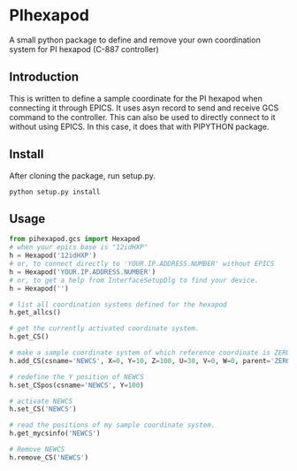 # PIhexapod
A small python package to define and remove your own coordination system for PI hexapod (C-887 controller)

## Introduction
This is written to define a sample coordinate for the PI hexapod when connecting it through EPICS. It uses asyn record to send and receive GCS command to the controller. This can also be used to directly connect to it without using EPICS. In this case, it does that with PIPYTHON package.

## Install
After cloning the package, run setup.py.
```
python setup.py install
```

## Usage
```python
from pihexapod.gcs import Hexapod
# when your epics base is "12idHXP"
h = Hexapod('12idHXP')
# or, to connect directly to 'YOUR.IP.ADDRESS.NUMBER' without EPICS
h = Hexapod('YOUR.IP.ADDRESS.NUMBER')
# or, to get a help from InterfaceSetupDlg to find your device.
h = Hexapod('')

# list all coordination systems defined for the hexapod
h.get_allcs()

# get the currently activated coordinate system.
h.get_CS()

# make a sample coordinate system of which reference coordinate is ZERO
h.add_CS(csname='NEWCS', X=0, Y=10, Z=100, U=30, V=0, W=0, parent='ZERO')

# redefine the Y position of NEWCS
h.set_CSpos(csname='NEWCS', Y=100)

# activate NEWCS
h.set_CS('NEWCS')

# read the positions of my sample coordinate system.
h.get_mycsinfo('NEWCS')

# Remove NEWCS
h.remove_CS('NEWCS')
```